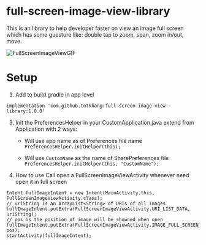 # full-screen-image-view-library
This is an library to help developer faster on view an image full screen which has some guesture like: double tap to zoom, span, zoom in/out, move.

![FullScreenImageViewGIF](https://i.makeagif.com/media/8-11-2018/hGL9hR.gif)

# Setup
1. Add to build.gradle in app level
```
implementation 'com.github.tntkhang:full-screen-image-view-library:1.0.0'
```


3. Init the PreferencesHelper in your CustomApplication.java extend from Application with 2 ways:
   
   - Will use app name as of Preferences file name ```PreferencesHelper.initHelper(this);```
   
   - Will use ```CustomName``` as the name of SharePreferences file ```PreferencesHelper.initHelper(this, "CustomName");```
   
3. How to use
Call open a FullScreenImageViewActivity whenever need open it in full screen
```
Intent fullImageIntent = new Intent(MainActivity.this, FullScreenImageViewActivity.class);
// uriString is an ArrayList<String> of URIs of all images
fullImageIntent.putExtra(FullScreenImageViewActivity.URI_LIST_DATA, uriString);
// pos is the position of image will be showned when open
fullImageIntent.putExtra(FullScreenImageViewActivity.IMAGE_FULL_SCREEN_CURRENT_POS, pos);
startActivity(fullImageIntent);
```
